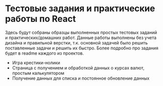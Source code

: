 # Тестовые задания и практические работы по React

Здесь будут собраны образцы выполненных простых тестовых заданий и практических/домашних работ.
Данные работы выполнены без учета дизайна и правильной верстки, т.к. основной задачей было решить поставленные задачи и решить их быстро. Более подробно про задания будет в readme каждого из проектов.

  - Игра крестики-нолики
  - Страница с получением и обработкой данных о курсах валют, простым калькулятором
  - Получение данных для списка и постоянное обновление данных 
